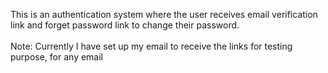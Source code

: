 This is an authentication system where the user receives email verification link and forget password link to change their password. <br />
<br />
Note: Currently I have set up my email to receive the links for testing purpose, for any email
